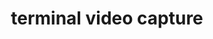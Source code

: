 ---
title: 'terminal video capture'
url: https://blog.ldodds.com/2022/11/08/recreating-sci-fi-terminals-using-vhs
image: 1668783233000.png
tags: 'code,design,typography'
description: 'create recordings of terminal commands'
---